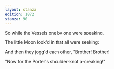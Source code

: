 ```yaml
---
layout: stanza
edition: 1872
stanza: 90
---
```


So while the Vessels one by one were speaking,

The little Moon look'd in that all were seeking:

And then they jogg'd each other, "Brother! Brother!

"Now for the Porter's shoulder-knot a-creaking!"